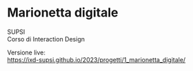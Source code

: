 # Marionetta digitale
SUPSI  
Corso di Interaction Design

Versione live:  
https://ixd-supsi.github.io/2023/progetti/1_marionetta_digitale/